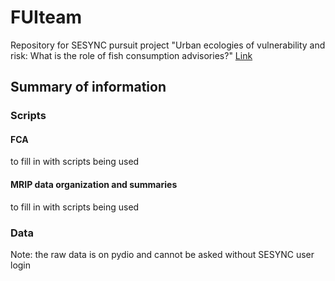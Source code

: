 
<h1> FUIteam </h1>

Repository for SESYNC pursuit project "Urban ecologies of vulnerability and risk: What is the role of fish consumption advisories?" [Link](https://www.sesync.org/events-announcements/mon-2017-11-27-1512/graduate-pursuit-urban-ecologies-of-vulnerability-and-risk)

<h2> Summary of information </h2>

<h3> Scripts </h3>

<h4> FCA </h4>
to fill in with scripts being used
<h4> MRIP data organization and summaries </h4>
to fill in with scripts being used

<h3> Data </h3>
Note: the raw data is on pydio and cannot be asked without SESYNC user login
